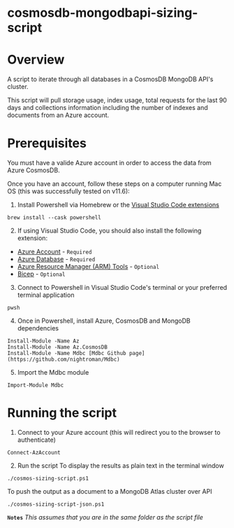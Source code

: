 # cosmosdb-mongodbapi-sizing-script
# Overview 

A script to iterate through all databases in a CosmosDB MongoDB API's cluster. 

This script will pull storage usage, index usage, total requests for the last 90 days and collections information including the number of indexes and documents from an Azure account.

# Prerequisites

You must have a valide Azure account in order to access the data from Azure CosmosDB. 

Once you have an account, follow these steps on a computer running Mac OS (this was successfully tested on v11.6):

1. Install Powershell via Homebrew or the [Visual Studio Code extensions](https://marketplace.visualstudio.com/items?itemName=ms-vscode.PowerShell)
```
brew install --cask powershell
```

2. If using Visual Studio Code, you should also install the following extension: 
- [Azure Account](https://marketplace.visualstudio.com/items?itemName=ms-vscode.azure-account) - `Required`
- [Azure Database](https://marketplace.visualstudio.com/items?itemName=ms-azuretools.vscode-cosmosdb) - `Required`
- [Azure Resource Manager (ARM) Tools](https://marketplace.visualstudio.com/items?itemName=msazurermtools.azurerm-vscode-tools) - `Optional`
- [Bicep](https://marketplace.visualstudio.com/items?itemName=ms-azuretools.vscode-bicep) - `Optional`

3. Connect to Powershell in Visual Studio Code's terminal or your preferred terminal application
```
pwsh
```

4. Once in Powershell, install Azure, CosmosDB and MongoDB dependencies
```
Install-Module -Name Az
Install-Module -Name Az.CosmosDB
Install-Module -Name Mdbc [Mdbc Github page](https://github.com/nightroman/Mdbc)
```

5. Import the Mdbc module
```
Import-Module Mdbc
```

# Running the script

1. Connect to your Azure account (this will redirect you to the browser to authenticate)
```
Connect-AzAccount
```

2. Run the script
To display the results as plain text in the terminal window
```
./cosmos-sizing-script.ps1
```

To push the output as a document to a MongoDB Atlas cluster over API
```
./cosmos-sizing-script-json.ps1
```

**`Notes`**
*This assumes that you are in the same folder as the script file*


